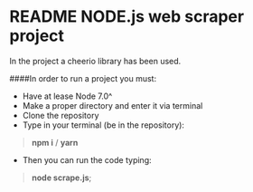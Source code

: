 # README NODE.js web scraper project


In the project a cheerio library has been used.

####In order to run a project you must:
* Have at lease Node 7.0^
* Make a proper directory and enter it via terminal
* Clone the repository
* Type in your terminal (be in the repository):
>**npm i** / **yarn**
* Then you can run the code typing: 
>**node scrape.js**;

